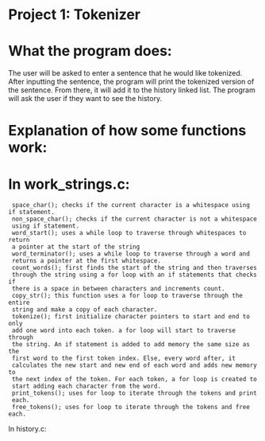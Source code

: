 Project 1: Tokenizer
====================
# What the program does:

  The user will be asked to enter a sentence that he would like tokenized.
  After inputting the sentence, the program will print the tokenized version
  of the sentence.
  From there, it will add it to the history linked list.
  The program will ask the user if they want to see the history.

# Explanation of how some functions work:

  # In work_strings.c:
     space_char(); checks if the current character is a whitespace using if statement.
     non_space_char(); checks if the current character is not a whitespace
     using if statement.
     word_start(); uses a while loop to traverse through whitespaces to return
     a pointer at the start of the string
     word_terminator(); uses a while loop to traverse through a word and
     returns a pointer at the first whitespace.
     count_words(); first finds the start of the string and then traverses
     through the string using a for loop with an if statements that checks if
     there is a space in between characters and increments count.
     copy_str(); this function uses a for loop to traverse through the entire
     string and make a copy of each character.
     tokenize(); first initialize character pointers to start and end to only
     add one word into each token. a for loop will start to traverse through
     the string. An if statement is added to add memory the same size as the
     first word to the first token index. Else, every word after, it
     calculates the new start and new end of each word and adds new memory to
     the next index of the token. For each token, a for loop is created to
     start adding each character from the word.
     print_tokens(); uses for loop to iterate through the tokens and print
     each.
     free_tokens(); uses for loop to iterate through the tokens and free each.

  In history.c:
  
